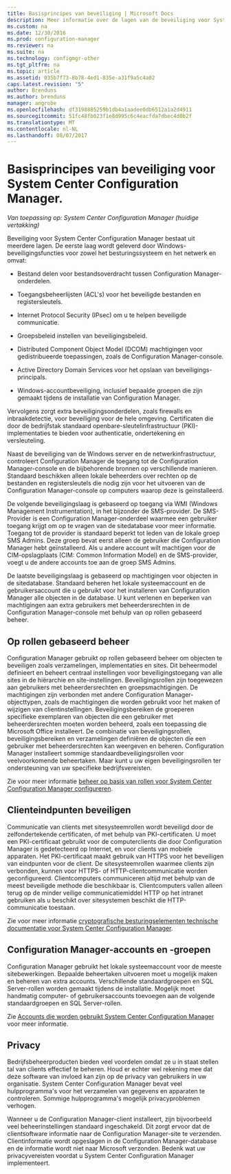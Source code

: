 ```yaml
---
title: Basisprincipes van beveiliging | Microsoft Docs
description: Meer informatie over de lagen van de beveiliging voor System Center Configuration Manager.
ms.custom: na
ms.date: 12/30/2016
ms.prod: configuration-manager
ms.reviewer: na
ms.suite: na
ms.technology: configmgr-other
ms.tgt_pltfrm: na
ms.topic: article
ms.assetid: 035b7f73-8b78-4ed1-835e-a31f9a5c4a02
caps.latest.revision: "5"
author: Brenduns
ms.author: brenduns
manager: angrobe
ms.openlocfilehash: df3198885259b1db4a1aadee0db6512a1a2d4911
ms.sourcegitcommit: 51fc48fb023f1e8d995c6c4eacfda7dbec4d0b2f
ms.translationtype: MT
ms.contentlocale: nl-NL
ms.lasthandoff: 08/07/2017
---
```

# <a name="fundamentals-of-security-for-system-center-configuration-manager"></a>Basisprincipes van beveiliging voor System Center Configuration Manager.

*Van toepassing op: System Center Configuration Manager (huidige vertakking)*

Beveiliging voor System Center Configuration Manager bestaat uit meerdere lagen. De eerste laag wordt geleverd door Windows-beveiligingsfuncties voor zowel het besturingssysteem en het netwerk en omvat:  

-   Bestand delen voor bestandsoverdracht tussen Configuration Manager-onderdelen.  

-   Toegangsbeheerlijsten (ACL's) voor het beveiligde bestanden en registersleutels.  

-   Internet Protocol Security (IPsec) om u te helpen beveiligde communicatie.  

-   Groepsbeleid instellen van beveiligingsbeleid.  

-   Distributed Component Object Model (DCOM) machtigingen voor gedistribueerde toepassingen, zoals de Configuration Manager-console.  

-   Active Directory Domain Services voor het opslaan van beveiligings-principals.  

-   Windows-accountbeveiliging, inclusief bepaalde groepen die zijn gemaakt tijdens de installatie van Configuration Manager.  

Vervolgens zorgt extra beveiligingsonderdelen, zoals firewalls en inbraakdetectie, voor beveiliging voor de hele omgeving. Certificaten die door de bedrijfstak standaard openbare-sleutelinfrastructuur (PKI)-implementaties te bieden voor authenticatie, ondertekening en versleuteling.  

Naast de beveiliging van de Windows server en de netwerkinfrastructuur, controleert Configuration Manager de toegang tot de Configuration Manager-console en de bijbehorende bronnen op verschillende manieren. Standaard beschikken alleen lokale beheerders over rechten op de bestanden en registersleutels die nodig zijn voor het uitvoeren van de Configuration Manager-console op computers waarop deze is geïnstalleerd.  

De volgende beveiligingslaag is gebaseerd op toegang via WMI (Windows Management Instrumentation), in het bijzonder de SMS-provider. De SMS-Provider is een Configuration Manager-onderdeel waarmee een gebruiker toegang krijgt om op te vragen van de sitedatabase voor meer informatie. Toegang tot de provider is standaard beperkt tot leden van de lokale groep SMS Admins. Deze groep bevat eerst alleen de gebruiker die Configuration Manager hebt geïnstalleerd. Als u andere account wilt machtigen voor de CIM-opslagplaats (CIM: Common Information Model) en de SMS-provider, voegt u de andere accounts toe aan de groep SMS Admins.  

De laatste beveiligingslaag is gebaseerd op machtigingen voor objecten in de sitedatabase. Standaard beheren het lokale systeemaccount en de gebruikersaccount die u gebruikt voor het installeren van Configuration Manager alle objecten in de database. U kunt verlenen en beperken van machtigingen aan extra gebruikers met beheerdersrechten in de Configuration Manager-console met behulp van op rollen gebaseerd beheer.  



## <a name="role-based-administration"></a>Op rollen gebaseerd beheer  
 Configuration Manager gebruikt op rollen gebaseerd beheer om objecten te beveiligen zoals verzamelingen, implementaties en sites. Dit beheermodel definieert en beheert centraal instellingen voor beveiligingstoegang van alle sites in de hiërarchie en site-instellingen. Beveiligingsrollen zijn toegewezen aan gebruikers met beheerdersrechten en groepsmachtigingen. De machtigingen zijn verbonden met andere Configuration Manager-objecttypen, zoals de machtigingen die worden gebruikt voor het maken of wijzigen van clientinstellingen. Beveiligingsbereiken de groeperen specifieke exemplaren van objecten die een gebruiker met beheerdersrechten moeten worden beheerd, zoals een toepassing die Microsoft Office installeert. De combinatie van beveiligingsrollen, beveiligingsbereiken en verzamelingen definiëren de objecten die een gebruiker met beheerdersrechten kan weergeven en beheren. Configuration Manager installeert sommige standaardbeveiligingsrollen voor veelvoorkomende beheertaken. Maar kunt u uw eigen beveiligingsrollen ter ondersteuning van uw specifieke bedrijfsvereisten.  

 Zie voor meer informatie [beheer op basis van rollen voor System Center Configuration Manager configureren](../../core/servers/deploy/configure/configure-role-based-administration.md).  

## <a name="securing-client-endpoints"></a>Clienteindpunten beveiligen  
 Communicatie van clients met sitesysteemrollen wordt beveiligd door de zelfondertekende certificaten, of met behulp van PKI-certificaten. U moet een PKI-certificaat gebruikt voor de computerclients die door Configuration Manager is gedetecteerd op Internet, en voor clients van mobiele apparaten. Het PKI-certificaat maakt gebruik van HTTPS voor het beveiligen van eindpunten voor de client. De sitesysteemrollen waarmee clients zijn verbonden, kunnen voor HTTPS- of HTTP-clientcommunicatie worden geconfigureerd. Clientcomputers communiceren altijd met behulp van de meest beveiligde methode die beschikbaar is. Clientcomputers vallen alleen terug op de minder veilige communicatiemiddel HTTP op het intranet gebruiken als u beschikt over sitesystemen beschikt die HTTP-communicatie toestaan.  

 Zie voor meer informatie [cryptografische besturingselementen technische documentatie voor System Center Configuration Manager](../../protect/deploy-use/cryptographic-controls-technical-reference.md).  

## <a name="configuration-manager-accounts-and-groups"></a>Configuration Manager-accounts en -groepen  
 Configuration Manager gebruikt het lokale systeemaccount voor de meeste sitebewerkingen. Bepaalde beheertaken uitvoeren moet u mogelijk maken en beheren van extra accounts. Verschillende standaardgroepen en SQL Server-rollen worden gemaakt tijdens de installatie. Mogelijk moet handmatig computer- of gebruikersaccounts toevoegen aan de volgende standaardgroepen en SQL Server-rollen.  

 Zie [Accounts die worden gebruikt System Center Configuration Manager](../../core/plan-design/hierarchy/accounts.md) voor meer informatie.  

## <a name="privacy"></a>Privacy  
 Bedrijfsbeheerproducten bieden veel voordelen omdat ze u in staat stellen tal van clients effectief te beheren. Houd er echter wel rekening mee dat deze software van invloed kan zijn op de privacy van gebruikers in uw organisatie. System Center Configuration Manager bevat veel hulpprogramma's voor het verzamelen van gegevens en apparaten te controleren. Sommige hulpprogramma's mogelijk privacyproblemen verhogen.  

 Wanneer u de Configuration Manager-client installeert, zijn bijvoorbeeld veel beheerinstellingen standaard ingeschakeld. Dit zorgt ervoor dat de clientsoftware informatie naar de Configuration Manager-site te verzenden. Clientinformatie wordt opgeslagen in de Configuration Manager-database en de informatie wordt niet naar Microsoft verzonden. Bedenk wat uw privacyvereisten voordat u System Center Configuration Manager implementeert.  
